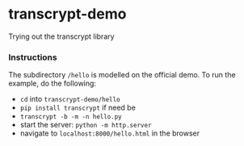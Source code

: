 transcrypt-demo
===============

Trying out the transcrypt library


### Instructions

The subdirectory `/hello` is modelled on the official demo. To run the example, do the following:

- `cd` into `transcrypt-demo/hello`
- `pip install transcrypt` if need be
- `transcrypt -b -m -n hello.py`
- start the server: `python -m http.server`
- navigate to `localhost:8000/hello.html` in the browser
